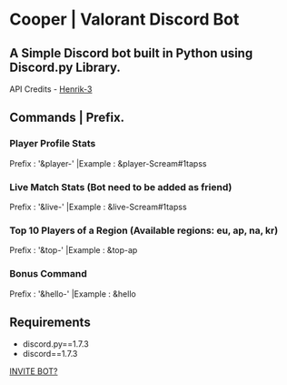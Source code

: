 # Cooper | Valorant Discord Bot
## A Simple Discord bot built in Python using Discord.py Library.
API Credits - [Henrik-3](https://github.com/Henrik-3/unofficial-valorant-api)

## Commands | Prefix.
### Player Profile Stats
Prefix : '&player-' |Example : &player-Scream#1tapss


### Live Match Stats (Bot need to be added as friend)
Prefix : '&live-' |Example : &live-Scream#1tapss


### Top 10 Players of a Region (Available regions: eu, ap, na, kr)
Prefix : '&top-' |Example : &top-ap


### Bonus Command
Prefix : '&hello-' |Example : &hello

## Requirements
* discord.py==1.7.3
* discord==1.7.3


[INVITE BOT?](https://gabbar23.github.io/Valorant-Discord-Bot/)
